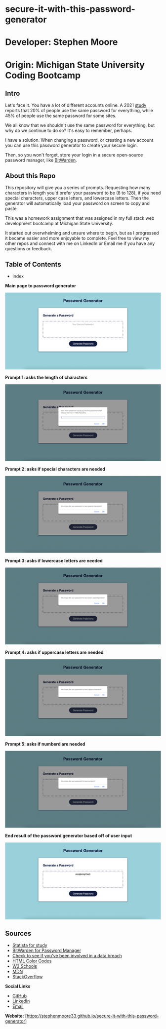 # secure-it-with-this-password-generator
# Developer: Stephen Moore
# Origin: Michigan State University Coding Bootcamp

## Intro
Let's face it. You have a lot of different accounts online. A 2021 [study](https://www.statista.com/statistics/763091/us-use-of-same-online-passwords/)  reports that 20% of people use the same password for everything, while 45% of people use the same password for some sites.

We all know that we shouldn't use the same password for everything, but why do we continue to do so? It's easy to remember, perhaps.

I have a solution. When changing a password, or creating a new account you can use this password generator to create your secure login. 

Then, so you won't forget, store your login in a secure open-source password manager, like [BitWarden](https://bitwarden.com).

## About this Repo
This repository will give you a series of prompts. Requesting how many characters in length you'd prefer your password to be (8 to 128), if you need special characters, upper case letters, and lowercase letters. Then the generator will automatically load your password on screen to copy and paste. 

This was a homework assignment that was assigned in my full stack web development bootcamp at Michigan State University.

It started out overwhelming and unsure where to begin, but as I progressed it became easier and more enjoyable to complete. Feel free to view my other repos and connect with me on LinkedIn or Email me if you have any questions or feedback.

## Table of Contents
- Index

**Main page to password generator**

![Home page](/assets/images/1.png)

**Prompt 1: asks the length of characters**

![Prompt #1](/assets/images/2.png)

**Prompt 2: asks if special characters are needed**

![Prompt #2](/assets/images/3.png)

**Prompt 3: asks if lowercase letters are needed**

![Prompt #3](/assets/images/4.png)

**Prompt 4: asks if uppercase letters are needed**

![Prompt #4](/assets/images/5.png)

**Prompt 5: asks if numberd are needed**

![Prompt #5](/assets/images/6.png)

**End result of the password generator based off of user input**

![End Result](/assets/images/7.png)

## Sources
- [Statista for study](https://www.statista.com/statistics/763091/us-use-of-same-online-passwords/)
- [BitWarden for Password Manager](https://bitwarden.com)
- [Check to see if you've been involved in a data breach](https://haveibeenpwned.com)
- [HTML Color Codes](https://htmlcolorcodes.com/color-picker/)
- [W3 Schools](https://www.w3schools.com)
- [MDN](https://developer.mozilla.org/en-US/)
- [StackOverflow](https://stackoverflow.com)



**Social Links**
- [GitHub](https://github.com/stephenmoore33)
- [LinkedIn](https://www.linkedin.com/in/smoore320/)
- [Email](mailto:stephenmoore33@outlook.com)

**Website:**
[https://stephenmoore33.github.io/secure-it-with-this-password-generator]
